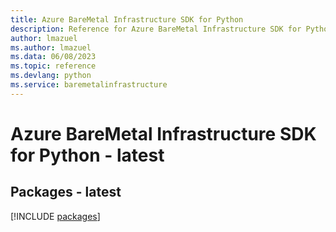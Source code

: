 ```yaml
---
title: Azure BareMetal Infrastructure SDK for Python
description: Reference for Azure BareMetal Infrastructure SDK for Python
author: lmazuel
ms.author: lmazuel
ms.data: 06/08/2023
ms.topic: reference
ms.devlang: python
ms.service: baremetalinfrastructure
---
```

# Azure BareMetal Infrastructure SDK for Python - latest
## Packages - latest
[!INCLUDE [packages](baremetal-infrastructure-index.md)]